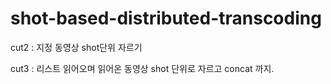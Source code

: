 # shot-based-distributed-transcoding

cut2 : 지정 동영상 shot단위 자르기

cut3 : 리스트 읽어오며 읽어온 동영상 shot 단위로 자르고 concat 까지.
